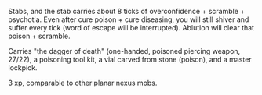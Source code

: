 Stabs, and the stab carries about 8 ticks of overconfidence + scramble +
psychotia. Even after cure poison + cure diseasing, you will still
shiver and suffer every tick (word of escape will be interrupted).
Ablution will clear that poison + scramble.

Carries "the dagger of death" (one-handed, poisoned piercing weapon,
27/22), a poisoning tool kit, a vial carved from stone (poison), and a
master lockpick.

3 xp, comparable to other planar nexus mobs.
